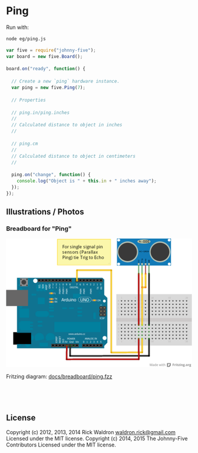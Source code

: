 <!--remove-start-->

# Ping



Run with:
```bash
node eg/ping.js
```

<!--remove-end-->

```javascript
var five = require("johnny-five");
var board = new five.Board();

board.on("ready", function() {

  // Create a new `ping` hardware instance.
  var ping = new five.Ping(7);

  // Properties

  // ping.in/ping.inches
  //
  // Calculated distance to object in inches
  //

  // ping.cm
  //
  // Calculated distance to object in centimeters
  //

  ping.on("change", function() {
    console.log("Object is " + this.in + " inches away");
  });
});

```


## Illustrations / Photos


### Breadboard for "Ping"



![docs/breadboard/ping.png](breadboard/ping.png)<br>

Fritzing diagram: [docs/breadboard/ping.fzz](breadboard/ping.fzz)

&nbsp;





&nbsp;

<!--remove-start-->

## License
Copyright (c) 2012, 2013, 2014 Rick Waldron <waldron.rick@gmail.com>
Licensed under the MIT license.
Copyright (c) 2014, 2015 The Johnny-Five Contributors
Licensed under the MIT license.

<!--remove-end-->
